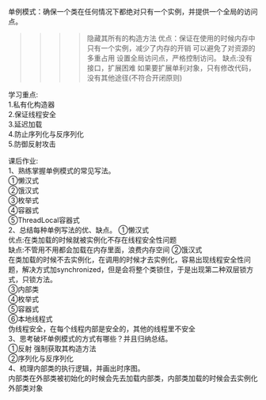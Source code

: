 单例模式：确保一个类在任何情况下都绝对只有一个实例，并提供一个全局的访问点。<br>
>>>>隐藏其所有的构造方法
优点：保证在使用的时候内存中只有一个实例，减少了内存的开销
>>可以避免了对资源的多重占用
>>设置全局访问点，严格控制访问。
缺点:没有接口，扩展困难
>>如果要扩展单利对象，只有修改代码，没有其他途径(不符合开闭原则)

学习重点:<br>
1.私有化构造器<br>
2.保证线程安全<br>
3.延迟加载<br>
4.防止序列化与反序列化<br>
5.防御反射攻击<br>

课后作业:<br>
1、熟练掌握单例模式的常见写法。<br>
①懒汉式<br>
②饿汉式<br>
③枚举式<br>
④容器式<br>
⑤ThreadLocal容器式<br>
2、总结每种单例写法的优、缺点。
①懒汉式<br>优点:在类加载的时候就被实例化不存在线程安全性问题<br>缺点:不管用不用都会加载在内存里面，浪费内存空间
②饿汉式<br>在类加载的时候不去实例化，在调用的时候才去实例化，容易出现线程安全性问题，解决方式加synchronized，但是会将整个类锁住，于是出现第二种双层锁方式，只锁方法。<br>
③内部类<br>
④枚举式<br>
⑤容器式<br>
⑥本地线程式<br>伪线程安全，在每个线程内部是安全的，其他的线程里不安全<br>
3、思考破坏单例模式的方式有哪些？并且归纳总结。<br>
①反射 强制获取其构造方法<br>
②序列化与反序列化<br>
4、梳理内部类的执行逻辑，并画出时序图。<br>
内部类在外部类被初始化的时候会先去加载内部类，内部类加载的时候会去实例化外部类对象<br>
